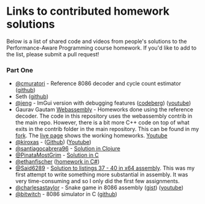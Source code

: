 # Links to contributed homework solutions

Below is a list of shared code and videos from people's solutions to the Performance-Aware Programming course homework. If you'd like to add to the list, please submit a pull request!

### Part One

* [@cmuratori](https://github.com/cmuratori) - Reference 8086 decoder and cycle count estimator ([github](https://github.com/cmuratori/computer_enhance/tree/main/perfaware/sim86))
* Seth ([github](https://github.com/SethArchambault/Performance-Aware-Programming))
* [@jeng](https://github.com/jeng) - ImGui version with debugging features ([codeberg](https://codeberg.org/jeng/Sim8088)) ([youtube](https://youtu.be/KOn6WozGtVk))
* Gaurav Gautam [Webassembly](https://github.com/gautam1168/gautam1168.github.io/tree/main/Part10-8086) - Homeworks done using the reference decoder. The code in this repository uses the webassembly contrib in the main repo. However, there is a bit more C++ code on top of what exits in the contrib folder in the main repository. This can be found in my [fork](https://github.com/gautam1168/computer_enhance/tree/simulatorbuild). The [live page](https://gautam1168.github.io/Part10-8086/index.html) shows the working homeworks. [Youtube](https://www.youtube.com/watch?v=Agh9Hyh3_uA)
* [@kiroxas](https://github.com/kiroxas) - ([Github](https://github.com/kiroxas/ComputerEnhance/tree/main)) ([Youtube](https://youtu.be/-OW_lgkXy2k))
* [@santiagocabrera96](https://github.com/santiagocabrera96) - [Solution in Clojure](https://github.com/santiagocabrera96/computer-enhance)
* [@PinataMostGrim](https://github.com/PinataMostGrim) - [Solution in C](https://github.com/PinataMostGrim/perfaware)
* [@ethanfischer](https://github.com/ethanfischer) ([homework in C#](https://github.com/ethanfischer/computer_enhance))
* [@Said6289](https://github.com/Said6289) - [Solution to listings 37 - 40 in x64 assembly](https://github.com/Said6289/perf_aware_course/tree/main/instruction_decode). This was my first attempt to write something more substantial in assembly. It was very time-consuming and so I only did the first few assignments.
* [@charlesastaylor](https://github.com/charlesastaylor) - Snake game in 8086 assembly ([gist](https://gist.github.com/charlesastaylor/18c7c8005fed9d0af1a3ee2b24fcd724)) ([youtube](https://youtu.be/s_S4-QHeFMc))
* [@bitwitch](https://github.com/bitwitch) - 8086 simulator in C ([github](https://github.com/bitwitch/perfaware))
